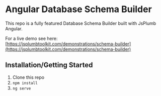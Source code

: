 # Angular Database Schema Builder

This repo is a fully featured Database Schema Builder built with JsPlumb Angular.

For a live demo see here: [https://jsplumbtoolkit.com/demonstrations/schema-builder](https://jsplumbtoolkit.com/demonstrations/schema-builder)

## Installation/Getting Started

1. Clone this repo
2. `npm install`
3. `ng serve`
